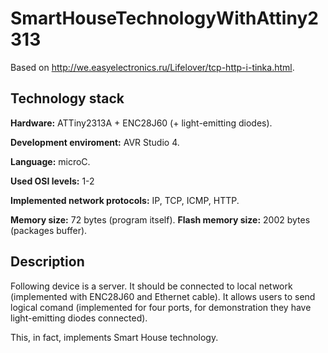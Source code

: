 # SmartHouseTechnologyWithAttiny2313

Based on http://we.easyelectronics.ru/Lifelover/tcp-http-i-tinka.html.

## Technology stack

**Hardware:** ATTiny2313A + ENC28J60 (+ light-emitting diodes).

**Development enviroment:** AVR Studio 4.

**Language:** microC.

**Used OSI levels:** 1-2

**Implemented network protocols:** IP, TCP, ICMP, HTTP.

**Memory size:** 72 bytes (program itself).
**Flash memory size:** 2002 bytes (packages buffer).

## Description

Following device is a server. It should be connected to local network (implemented with ENC28J60 and Ethernet cable). It allows users to send logical comand (implemented for four ports, for demonstration they have light-emitting diodes connected).

This, in fact, implements Smart House technology.
